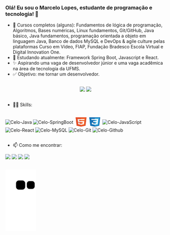 ### Olá! Eu sou o Marcelo Lopes, estudante de programação e tecnologia! 👋

- 🔭 Cursos completos (alguns): Fundamentos de lógica de programação, Algoritmos, Bases numéricas, Linux fundamentos, Git/GitHub, Java básico, Java fundamentos, programação orientada a objeto em linguagem Java, Banco de dados MySQL e DevOps & agile culture pelas plataformas Curso em Vídeo, FIAP, Fundação Bradesco Escola Virtual e Digital Innovation One.
- 🌱 Estudando atualmente: Framework Spring Boot, Javascript e React. 
- ✨ Aspirando uma vaga de desenvolvedor júnior e uma vaga acadêmica na área de tecnologia da UFMS.
- ✅ Objetivo: me tornar um desenvolvedor.

##

<div align="center">
  <img height="170em" src="https://github-readme-stats.vercel.app/api?username=lopes-marcelo&show_icons=true&theme=onedark&include_all_commits=true&count_private=true"/>
  <img height="170em" src="https://github-readme-stats.vercel.app/api/top-langs/?username=lopes-marcelo&layout=compact&langs_count=7&theme=onedark"/>
</div>

## 

- 👨‍💻 Skills:
  
<div style="display: inline_block"><br>
  <img align="center" alt="Celo-Java" height="30" width="40" src="https://cdn.jsdelivr.net/gh/devicons/devicon/icons/java/java-original-wordmark.svg" />
  <img align="center" alt="Celo-SpringBoot" height="30" width="40" src="https://cdn.jsdelivr.net/gh/devicons/devicon/icons/spring/spring-original.svg" />
  <img align="center" alt="Celo-HTML" height="30" width="40" src="https://raw.githubusercontent.com/devicons/devicon/master/icons/html5/html5-original.svg">
  <img align="center" alt="Celo-CSS" height="30" width="40" src="https://raw.githubusercontent.com/devicons/devicon/master/icons/css3/css3-original.svg">
  <img align="center" alt="Celo-JavaScript" height="30" width="40" src="https://cdn.jsdelivr.net/gh/devicons/devicon/icons/javascript/javascript-original.svg" />
  <img align="center" alt="Celo-React" height="30" width="40" src="https://cdn.jsdelivr.net/gh/devicons/devicon/icons/react/react-original-wordmark.svg" />
  <img align="center" alt="Celo-MySQL" height="30" width="40" src="https://cdn.jsdelivr.net/gh/devicons/devicon/icons/mysql/mysql-original-wordmark.svg" />
  <img align="center" alt="Celo-Git" height="30" width="40" src="https://cdn.jsdelivr.net/gh/devicons/devicon/icons/git/git-original.svg" />
  <img align="center" alt="Celo-Github" height="30" width="40" src="https://cdn.jsdelivr.net/gh/devicons/devicon/icons/github/github-original.svg" />
</div>
  
##

- 📫 Como me encontrar: 

<div> 
  <a href="https://www.instagram.com/lopes__marcelo/" target="_blank"><img src="https://img.shields.io/badge/-Instagram-%23E4405F?style=for-the-badge&logo=instagram&logoColor=white" target="_blank"></a>
  <a href = "mailto:marceloblopesfilho@gmail.com"><img src="https://img.shields.io/badge/-Gmail-%23333?style=for-the-badge&logo=gmail&logoColor=white" target="_blank"></a>
  <a href="https://www.linkedin.com/in/marcelo-lopes-0520b922b/" target="_blank"><img src="https://img.shields.io/badge/-LinkedIn-%230077B5?style=for-the-badge&logo=linkedin&logoColor=white" target="_blank"></a>
  <a href="https://github.com/Lopes-Marcelo" target="_blank"><img src="https://img.shields.io/badge/GitHub-100000?style=for-the-badge&logo=github&logoColor=white" target="_blank"></a>
</div>

##
  
![Snake animation](https://github.com/rafaballerini/rafaballerini/blob/output/github-contribution-grid-snake.svg)
  
